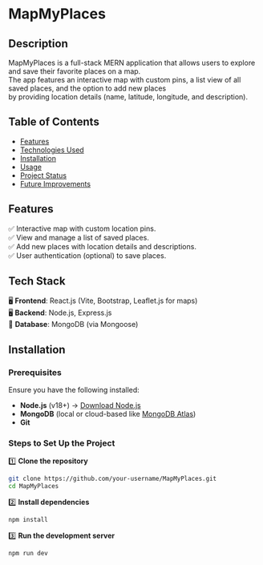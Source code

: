 # MapMyPlaces

## Description

MapMyPlaces is a full-stack MERN application that allows users to explore and save their favorite places on a map.  
The app features an interactive map with custom pins, a list view of all saved places, and the option to add new places  
by providing location details (name, latitude, longitude, and description).  

## Table of Contents

- [Features](#features)
- [Technologies Used](#tech-stack)
- [Installation](#installation)
- [Usage](#usage)
- [Project Status](#project-status)
- [Future Improvements](#future-improvements)
<!-- - [Screenshots](#screenshots) -->
<!-- - [Acknowledgements](#acknowledgements) -->
<!-- - [Contact](#contact) -->

## Features

✅ Interactive map with custom location pins.  
✅ View and manage a list of saved places.  
✅ Add new places with location details and descriptions.  
✅ User authentication (optional) to save places.  

## Tech Stack

🖥️ **Frontend**: React.js (Vite, Bootstrap, Leaflet.js for maps)  
🖥️ **Backend**: Node.js, Express.js  
💾 **Database**: MongoDB (via Mongoose)  

## Installation

### Prerequisites  
Ensure you have the following installed:  
- **Node.js** (v18+) → [Download Node.js](https://nodejs.org/)  
- **MongoDB** (local or cloud-based like [MongoDB Atlas](https://www.mongodb.com/atlas))  
- **Git**  

### Steps to Set Up the Project  

1️⃣ **Clone the repository**  
```sh
git clone https://github.com/your-username/MapMyPlaces.git
cd MapMyPlaces
```

2️⃣ **Install dependencies**  
```sh
npm install
```
<!-- 
3️⃣ **Set up environment variables**  
Create a `.env` file in the root directory and add the following:
```env
MONGO_URI=your_mongodb_connection_string
JWT_SECRET=your_secret_key
PORT=5000
``` -->

3️⃣ **Run the development server**  
```sh
npm run dev
```
